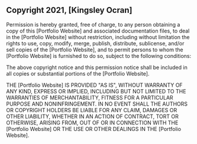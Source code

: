 ## Copyright 2021, [Kingsley Ocran]

Permission is hereby granted, free of charge, to any person obtaining a copy of this [Portfolio Website] and associated documentation files, to deal in the [Portfolio Website] without restriction, including without limitation the rights to use, copy, modify, merge, publish, distribute, sublicense, and/or sell copies of the [Portfolio Website], and to permit persons to whom the [Portfolio Website] is furnished to do so, subject to the following conditions:

The above copyright notice and this permission notice shall be included in all copies or substantial portions of the [Portfolio Website].

THE [Portfolio Website] IS PROVIDED "AS IS", WITHOUT WARRANTY OF ANY KIND, EXPRESS OR IMPLIED, INCLUDING BUT NOT LIMITED TO THE WARRANTIES OF MERCHANTABILITY, FITNESS FOR A PARTICULAR PURPOSE AND NONINFRINGEMENT. IN NO EVENT SHALL THE AUTHORS OR COPYRIGHT HOLDERS BE LIABLE FOR ANY CLAIM, DAMAGES OR OTHER LIABILITY, WHETHER IN AN ACTION OF CONTRACT, TORT OR OTHERWISE, ARISING FROM, OUT OF OR IN CONNECTION WITH THE [Portfolio Website] OR THE USE OR OTHER DEALINGS IN THE [Portfolio Website].
